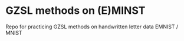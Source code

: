 # GZSL methods on (E)MINST
 Repo for practicing GZSL methods on handwritten letter data EMNIST / MNIST
